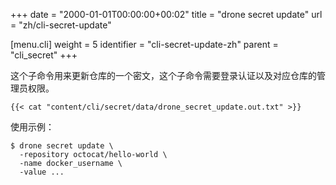 +++
date = "2000-01-01T00:00:00+00:02"
title = "drone secret update"
url = "zh/cli-secret-update"

[menu.cli]
  weight = 5
  identifier = "cli-secret-update-zh"
  parent = "cli_secret"
+++

<!--This subcommand updates a secret in your repository secret store. Please note this command requires administrative privilege to the repository.-->

这个子命令用来更新仓库的一个密文，这个子命令需要登录认证以及对应仓库的管理员权限。

```text
{{< cat "content/cli/secret/data/drone_secret_update.out.txt" >}}
```

使用示例：

```text
$ drone secret update \
  -repository octocat/hello-world \
  -name docker_username \
  -value ...
```
